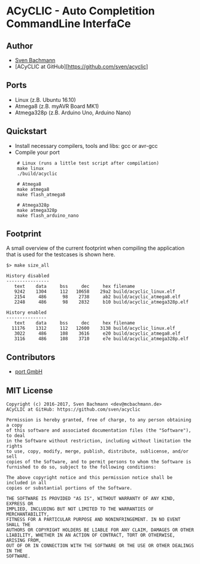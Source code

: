 # ACyCLIC - Auto Completition CommandLine InterfaCe


## Author

  * [Sven Bachmann](mailto:dev@mcbachmann.de)
  * [ACyCLIC at GitHub][https://github.com/sven/acyclic]


## Ports

  * Linux (z.B. Ubuntu 16.10)
  * Atmega8 (z.B. myAVR Board MK1)
  * Atmega328p (z.B. Arduino Uno, Arduino Nano)


## Quickstart

  * Install necessary compilers, tools and libs: gcc or avr-gcc
  * Compile your port

```
    # Linux (runs a little test script after compilation)
    make linux
    ./build/acyclic

    # Atmega8
    make atmega8
    make flash_atmega8

    # Atmega328p
    make atmega328p
    make flash_arduino_nano
```


## Footprint

A small overview of the current footprint when compiling the application that
is used for the testcases is shown here.

```
$> make size_all

History disabled
----------------
   text    data     bss     dec     hex filename
   9242    1304     112   10658    29a2 build/acyclic_linux.elf
   2154     486      98    2738     ab2 build/acyclic_atmega8.elf
   2248     486      98    2832     b10 build/acyclic_atmega328p.elf

History enabled
---------------
   text    data     bss     dec     hex filename
  11176    1312     112   12600    3138 build/acyclic_linux.elf
   3022     486     108    3616     e20 build/acyclic_atmega8.elf
   3116     486     108    3710     e7e build/acyclic_atmega328p.elf
```


## Contributors

  * [port GmbH](http://www.port.de)


## MIT License

    Copyright (c) 2016-2017, Sven Bachmann <dev@mcbachmann.de>
    ACyCLIC at GitHub: https://github.com/sven/acyclic
    
    Permission is hereby granted, free of charge, to any person obtaining a copy
    of this software and associated documentation files (the "Software"), to deal
    in the Software without restriction, including without limitation the rights
    to use, copy, modify, merge, publish, distribute, sublicense, and/or sell
    copies of the Software, and to permit persons to whom the Software is
    furnished to do so, subject to the following conditions:
    
    The above copyright notice and this permission notice shall be included in all
    copies or substantial portions of the Software.
    
    THE SOFTWARE IS PROVIDED "AS IS", WITHOUT WARRANTY OF ANY KIND, EXPRESS OR
    IMPLIED, INCLUDING BUT NOT LIMITED TO THE WARRANTIES OF MERCHANTABILITY,
    FITNESS FOR A PARTICULAR PURPOSE AND NONINFRINGEMENT. IN NO EVENT SHALL THE
    AUTHORS OR COPYRIGHT HOLDERS BE LIABLE FOR ANY CLAIM, DAMAGES OR OTHER
    LIABILITY, WHETHER IN AN ACTION OF CONTRACT, TORT OR OTHERWISE, ARISING FROM,
    OUT OF OR IN CONNECTION WITH THE SOFTWARE OR THE USE OR OTHER DEALINGS IN THE
    SOFTWARE.
